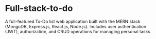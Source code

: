 # Full-stack-to-do
A full-featured To-Do list web application built with the MERN stack (MongoDB, Express.js, React.js, Node.js). Includes user authentication (JWT), authorization, and CRUD operations for managing personal tasks.
